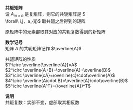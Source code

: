 **共轭矩阵**  
设 $A_{m\times n}$ 是复矩阵，则它的共轭矩阵是 $  
\forall\ i,j，a_{ij}$ 取共轭之后得到的矩阵  
  
原矩阵中的元素都取其对应的共轭复数得到的新矩阵  
  
**数学记号**  
矩阵 $A$ 的共轭矩阵记作 $\overline{A}$  
  
共轭矩阵的性质  
 $1^\circ \overline{\overline{A}}=A$  
 $2^\circ \overline{A+B}=\overline{A}+\overline{B}$  
 $3^\circ \overline{cA}=\overline{c}\cdot\overline{A}$  
 $4^\circ \overline{A\cdot B}=\overline{A}\cdot\overline{B}$  
 $5^\circ \overline{A^T}=(\overline{A})^T$  
  
**说明**  
共轭复数：实部不变，虚部取其相反数  
